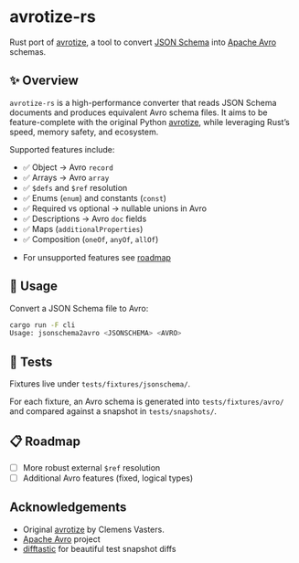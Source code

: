 # avrotize-rs

Rust port of [avrotize](https://github.com/oslabs-beta/avrotize), a tool to convert [JSON Schema](https://json-schema.org/) into [Apache Avro](https://avro.apache.org/) schemas.

## ✨ Overview

`avrotize-rs` is a high-performance converter that reads JSON Schema documents and produces equivalent Avro schema files.
It aims to be feature-complete with the original Python [avrotize](https://github.com/oslabs-beta/avrotize), while leveraging Rust’s speed, memory safety, and ecosystem.

Supported features include:

* ✅ Object → Avro `record`
* ✅ Arrays → Avro `array`
* ✅ `$defs` and `$ref` resolution
* ✅ Enums (`enum`) and constants (`const`)
* ✅ Required vs optional → nullable unions in Avro
* ✅ Descriptions → Avro `doc` fields
* ✅ Maps (`additionalProperties`)
* ✅ Composition (`oneOf`, `anyOf`, `allOf`)

- For unsupported features see [roadmap](https://github.com/lmmx/avrotize-rs/issues/8)

## 🚀 Usage

Convert a JSON Schema file to Avro:

```bash
cargo run -F cli
Usage: jsonschema2avro <JSONSCHEMA> <AVRO>
```

## 🧪 Tests

Fixtures live under `tests/fixtures/jsonschema/`.

For each fixture, an Avro schema is generated into `tests/fixtures/avro/` and compared against a snapshot in `tests/snapshots/`.

## 📋 Roadmap

* [ ] More robust external `$ref` resolution
* [ ] Additional Avro features (fixed, logical types)

## Acknowledgements

* Original [avrotize](https://github.com/clemensv/avrotize/) by Clemens Vasters.
* [Apache Avro](https://avro.apache.org/) project
* [difftastic](https://difftastic.wilfred.me.uk/) for beautiful test snapshot diffs
